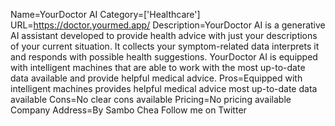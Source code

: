 Name=YourDoctor AI
Category=['Healthcare']
URL=https://doctor.yourmed.app/
Description=YourDoctor AI is a generative AI assistant developed to provide health advice with just your descriptions of your current situation. It collects your symptom-related data interprets it and responds with possible health suggestions. YourDoctor AI is equipped with intelligent machines that are able to work with the most up-to-date data available and provide helpful medical advice.
Pros=Equipped with intelligent machines provides helpful medical advice most up-to-date data available
Cons=No clear cons available
Pricing=No pricing available
Company Address=By Sambo Chea Follow me on Twitter
